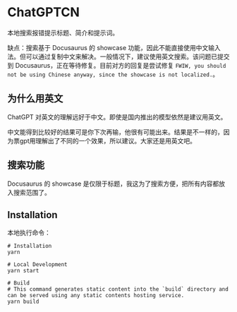 # ChatGPTCN

本地搜索报错提示标题、简介和提示词。

缺点：搜索基于 Docusaurus 的 showcase 功能，因此不能直接使用中文输入法。但可以通过复制中文来解决。一般情况下，建议使用英文搜索。该问题已提交到 Docusaurus，正在等待修复。目前对方的回复是尝试修复 `FWIW, you should not be using Chinese anyway, since the showcase is not localized.`。

## 为什么用英文

ChatGPT 对英文的理解远好于中文。即使是国内推出的模型依然是建议用英文。

中文能得到比较好的结果可是你下次再输，他很有可能出来。结果是不一样的，因为票gpt用理解出了不同的一个效果，所以建议。大家还是用英文吧。

## 搜索功能

Docusaurus 的 showcase 是仅限于标题，我这为了搜索方便，把所有内容都放入搜索范围了。

## Installation

本地执行命令：

```shell
# Installation
yarn

# Local Development
yarn start

# Build
# This command generates static content into the `build` directory and can be served using any static contents hosting service.
yarn build
```
